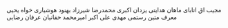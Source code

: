 
مجیب اق اتابای
ماهان هدایتی
یزدان اکبری
محمدرضا شیرزاد
بهنود هوشیاری خواه
یحیی معرف
متین رستمی
مهدی علی اکبر
امیرمحمد حقانیان
عرفان رضایی